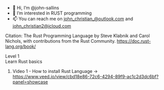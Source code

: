 - 👋 Hi, I’m @john-sallins
- 👀 I’m interested in RUST programming
- 📫 You can reach me on john_christian_@outlook.com and john_christian2@icloud.com 

Citation: The Rust Programming Language
by Steve Klabnik and Carol Nichols, with contributions from the Rust Community.
https://doc.rust-lang.org/book/


Level 1  
Learn Rust basics 
1)  Video 1 - How to install Rust Language -> https://www.veed.io/view/cbd18e86-72c6-4294-89f9-ac1c2d3dc6bf?panel=showcase



